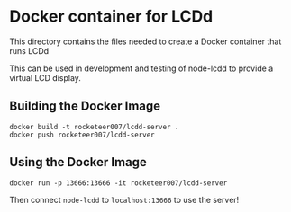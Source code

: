 # Docker container for LCDd

This directory contains the files needed to create a Docker container that runs LCDd

This can be used in development and testing of node-lcdd to provide a virtual LCD display.

## Building the Docker Image

```
docker build -t rocketeer007/lcdd-server .
docker push rocketeer007/lcdd-server
```

## Using the Docker Image

```
docker run -p 13666:13666 -it rocketeer007/lcdd-server
```

Then connect `node-lcdd` to `localhost:13666` to use the server!
